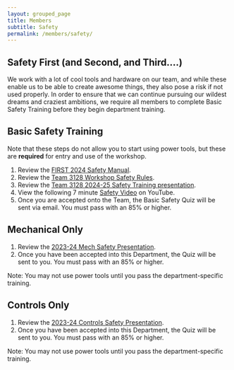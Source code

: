 ```yaml
---
layout: grouped_page
title: Members
subtitle: Safety
permalink: /members/safety/
---
```


## Safety First (and Second, and Third....)

We work with a lot of cool tools and hardware on our team, and while these enable us to be able to create awesome things, they also pose a risk if not used properly. In order to ensure that we can continue pursuing our wildest dreams and craziest ambitions, we require all members to complete Basic Safety Training before they begin department training.

## Basic Safety Training
Note that these steps do not allow you to start using power tools, but these are **required** for entry and use of the workshop. 
<!--Returning members must complete training **by September 7th, 2020** and new members must complete training **by October 9th, 2020**.
-->
1. Review the [FIRST 2024 Safety Manual](https://www.firstinspires.org/sites/default/files/uploads/resource_library/frc/team-resources/safety/ftc-frc-safety-manual.pdf).
2. Review the [Team 3128 Workshop Safety Rules](https://docs.google.com/document/d/1nYqvwFn5xRr-1jk9-vlLSsV7AiPaDh8qmtqLhM4uo1s/edit?usp=sharing).
3. Review the [Team 3128 2024-25 Safety Training presentation](https://docs.google.com/presentation/d/1q25w3A8jWGKoV8YpriJZneVbZIbcRmN-/edit?usp=sharing&ouid=111489500313563659154&rtpof=true&sd=true).
4. View the following 7 minute [Safety Video](https://www.youtube.com/watch?v=fivMiePNjCc) on YouTube.
5. Once you are accepted onto the Team, the Basic Safety Quiz will be sent via email. You must pass with an 85% or higher.

<!-- 5. Take the [Team 3128 Safety Quiz](https://forms.gle/YeU6LYZDWd2xato26). To complete Safety Training, you must pass this quiz with a **score of 85% or higher**. As aforementioned on the [members page](/members/index/), the safety quiz also requests the submission for the Parent and Consent Waiver and Code of Conduct Form. If you retake the safety quiz, you do not need to submit your consent forms again; please only submit your consent forms the first time you take the quiz.

## So you want to use power tools?
<!--If you have completed all the steps above but are interested in joining Mechanical (or Construction) or Controls (electrical and software), you will need to view the following presentations and complete their corresponding quizzes.

Our Mechanical and Controls departments have reached capacity for the 2020-2021 season, but their respective safety presentations and quizzes can be found below.--->

<!--Their respective safety quizzes for the 2020-2021 season are not yet available.-->

<!--
If you still need to complete the Mechanical or Controls safety quizzes, contact [Chris Low](mailto:chris@team3128.org).
-->

<!--
If you have completed all of the steps above but are interested in joining the Mechanical or Controls departments, you will need to view the following presentations and complete their corresponding quizzes. Currently the quizzes are not available to take, but they will be coming soon!
-->

## **Mechanical Only**
<!--View the 2019-2020 Team 3128 Mech & Construction Safety presentation [here](https://docs.google.com/presentation/d/1YvJPzw82Gi9E48YD2QIbKN_-VQ8OFdi9ijYC6f_wuPY/edit#slide=id.g4266068401_3_70).
-->

<!--Reviewing the presentation *does not* mean you may use power tools.-->

1. Review the [2023-24 Mech Safety Presentation](https://docs.google.com/presentation/d/1jfGUv00QVoFKqPJIQEbZsmQs9rUB-WVTbjFAoQHi4Oc/edit?usp=sharing).
2. Once you have been accepted into this Department, the Quiz will be sent to you. You must pass with an 85% or higher.

Note: You may not use power tools until you pass the department-specific training.

## **Controls Only**
<!--View the 2019-2020 Team 3128 Controls/Electrical Safety presentation [here](https://docs.google.com/presentation/d/1phLBXfwegA6CF1v4O8o42MFOhwMspqC9bcXLJtz_uXo/edit?usp=sharing).-->

<!--Reviewing the presentation *does not* mean you may use power tools.-->

1. Review the [2023-24 Controls Safety Presentation](https://docs.google.com/presentation/d/15rOlVimp-c_Ei6aCcyFi2YvOZMwGqjz4QilOpIbUDpA/edit?usp=sharing).
2. Once you have been accepted into this Department, the Quiz will be sent to you. You must pass with an 85% or higher.

Note: You may not use power tools until you pass the department-specific training.
